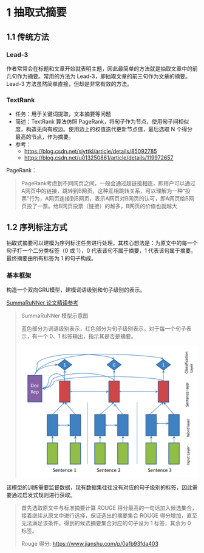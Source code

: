 
# 1 抽取式摘要
## 1.1 传统方法

### Lead-3

作者常常会在标题和文章开始就表明主题，因此最简单的方法就是抽取文章中的前几句作为摘要。常用的方法为 Lead-3，即抽取文章的前三句作为文章的摘要。Lead-3 方法虽然简单直接，但却是非常有效的方法。

### TextRank

- 任务：用于关键词提取，文本摘要等问题
- 简述：TextRank 算法仿照 PageRank，将句子作为节点，使用句子间相似度，构造无向有权边。使用边上的权值迭代更新节点值，最后选取 N 个得分最高的节点，作为摘要。
- 参考：
  - https://blog.csdn.net/sjyttkl/article/details/85092785
  - https://blog.csdn.net/u013250861/article/details/119972657
    
PageRank：
>PageRank考虑到不同网页之间，一般会通过超链接相连，即用户可以通过A网页中的链接，跳转到B网页，这种互相跳转关系，可以理解为一种“投票”行为，A网页连接到B网页，表示A网页对B网页的认可，即A网页给B网页投了一票。给B网页投票（链接）的越多，B网页的价值也就越大

## 1.2 序列标注方式

抽取式摘要可以建模为序列标注任务进行处理，其核心想法是：为原文中的每一个句子打一个二分类标签（0 或 1），0 代表该句不属于摘要，1 代表该句属于摘要。最终摘要由所有标签为 1 的句子构成。

### 基本框架

构造一个双向GRU模型，建模词语级别和句子级别的表示。

[SummaRuNNer 论文精读参考](https://blog.csdn.net/qq_30219017/article/details/86712757)
 
> SummaRuNNer 模型示意图
> 
> 蓝色部分为词语级别表示，红色部分为句子级别表示，对于每一个句子表示，有一个 0、1 标签输出，指示其是否是摘要。
> 
> ![img.png](SummaRuNNer.png)

该模型的训练需要监督数据，现有数据集往往没有对应的句子级别的标签，因此需要通过启发式规则进行获取。
> 首先选取原文中与标准摘要计算 ROUGE 得分最高的一句话加入候选集合，接着继续从原文中进行选择，保证选出的摘要集合 ROUGE 得分增加，直至无法满足该条件。得到的候选摘要集合对应的句子设为 1 标签，其余为 0 标签。
> 
> Rouge 得分: https://www.jianshu.com/p/0afb93fda403

